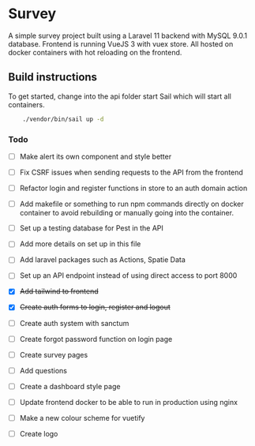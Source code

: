 # Survey

A simple survey project built using a Laravel 11 backend with MySQL 9.0.1 database.
Frontend is running VueJS 3 with vuex store. All hosted on docker containers with hot reloading on the frontend.

## Build instructions

To get started, change into the api folder start Sail which will start all containers.  

```Bash
    ./vendor/bin/sail up -d
```

### Todo
- [ ] Make alert its own component and style better
- [ ] Fix CSRF issues when sending requests to the API from the frontend
- [ ] Refactor login and register functions in store to an auth domain action


- [ ] Add makefile or something to run npm commands directly on docker container to avoid rebuilding or manually going into the container.
- [ ] Set up a testing database for Pest in the API
- [ ] Add more details on set up in this file
- [ ] Add laravel packages such as Actions, Spatie Data
- [ ] Set up an API endpoint instead of using direct access to port 8000
- [x] ~~Add tailwind to frontend~~
- [x] ~~Create auth forms to login, register and logout~~
- [ ] Create auth system with sanctum
- [ ] Create forgot password function on login page
- [ ] Create survey pages
- [ ] Add questions
- [ ] Create a dashboard style page
- [ ] Update frontend docker to be able to run in production using nginx
- [ ] Make a new colour scheme for vuetify
- [ ] Create logo